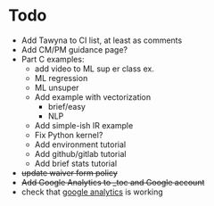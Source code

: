 # Todo

- Add Tawyna to CI list, at least as comments
- Add CM/PM guidance page?
- Part C examples:
    - add video to ML sup er class ex.
    - ML regression
    - ML unsuper
    - Add example with vectorization
        - brief/easy
        - NLP
    - Add simple-ish IR example 
    - Fix Python kernel? 
    - Add environment tutorial
    - Add github/gitlab tutorial
    - Add brief stats tutorial
- ~~update waiver form policy~~
- ~~Add Google Analytics to _toc and Google account~~
- check that [google analytics](https://analytics.google.com/analytics/web/#/p355116886/reports/intelligenthome) is working